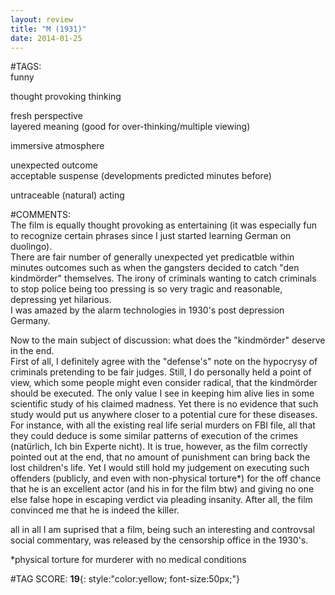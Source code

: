 ```yaml
---  
layout: review  
title: "M (1931)"  
date: 2014-01-25  
---  
```

  
#TAGS:  
funny  
  
thought provoking thinking  
  
fresh perspective  
layered meaning (good for over-thinking/multiple viewing)  
  
immersive atmosphere  
  
unexpected outcome  
acceptable suspense (developments predicted minutes before)  
  
untraceable (natural) acting  
  
#COMMENTS:  
The film is equally thought provoking as entertaining (it was especially fun to recognize certain phrases since I just started learning German on duolingo).   
There are fair number of generally unexpected yet predicatble within minutes outcomes such as when the gangsters decided to catch "den kindmörder" themselves. The irony of criminals wanting to catch criminals to stop police being too pressing is so very tragic and reasonable, depressing yet hilarious.  
I was amazed by the alarm technologies in 1930's post depression Germany.  
  
Now to the main subject of discussion: what does the "kindmörder" deserve in the end.  
First of all, I definitely agree with the "defense's" note on the hypocrysy of criminals pretending to be fair judges. Still, I do personally held a point of view, which some people might even consider radical, that the kindmörder should be executed. The only value I see in keeping him alive lies in some scientific study of his claimed madness. Yet there is no evidence that such study would put us anywhere closer to a potential cure for these diseases. For instance, with all the existing real life serial murders on FBI file, all that they could deduce is some similar patterns of execution of the crimes (natürlich, Ich bin Experte nicht). It is true, however, as the film correctly pointed out at the end, that no amount of punishment can bring back the lost children's life. Yet I would still hold my judgement on executing such offenders (publicly, and even with non-physical torture*) for the off chance that he is an excellent actor (and his in for the film btw) and giving no one else false hope in escaping verdict via pleading insanity. After all, the film convinced me that he is indeed the killer.  
  
all in all I am suprised that a film, being such an interesting and controvsal social commentary, was released by the censorship office in the 1930's.  
  
*physical torture for murderer with no medical conditions  
  
  
  
  
  
#TAG SCORE: **19**{: style:"color:yellow; font-size:50px;"}  
